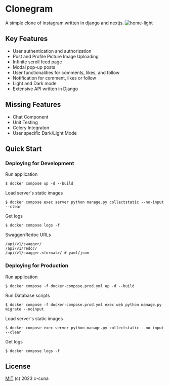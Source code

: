 # Clonegram
A simple clone of instagram written in django and nextjs.
![home-light](https://github.com/c-cuna/clonegram/assets/122253189/f1e9df89-471d-4d02-9af2-6f9173ddd3e6)

## Key Features
* User authentication and authorization
* Post and Profile Picture Image Uploading
* Infinite scroll feed page
* Modal pop-up posts
* User functionalities for comments, likes, and follow
* Notification for comment, likes or follow
* Light and Dark mode
* Extensive API written in Django

## Missing Features
* Chat Component
* Unit Testing
* Celery Integraton
* User specific Dark/Light Mode

## Quick Start
### Deploying for Development
Run application
```
$ docker compose up -d --build
```

Load server's static images
```
$ docker compose exec server python manage.py collectstatic --no-input --clear
```

Get logs
```
$ docker compose logs -f
```

Swagger/Redoc URLs
```
/api/v1/swagger/
/api/v1/redoc/
/api/v1/swagger.<format>/ # yaml/json
```


### Deploying for Production
Run application
```
$ docker compose -f docker-compose.prod.yml up -d --build
```

Run Database scripts
```
$ docker compose -f docker-compose.prod.yml exec web python manage.py migrate --noinput
```

Load server's static images
```
$ docker compose exec server python manage.py collectstatic --no-input --clear
```

Get logs
```
$ docker compose logs -f
```

## License
[MIT](https://github.com/c-cuna/clonegram/blob/main/LICENSE) (c) 2023 c-cuna
